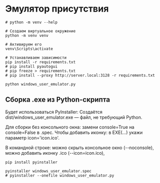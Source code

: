 # Эмулятор присутствия

```shell
# python -m venv --help

# Создаем виртуальное окружение
python -m venv venv

# Активируем его
venv\Scripts\activate

# Устанавливаем зависимости
pip install -r requirements.txt
# pip install pyautogui
# pip freeze > requirements.txt
# pip install --proxy http://server.local:3128 -r requirements.txt

python windows_user_emulator.py
```

## Сборка .exe из Python-скрипта

Будет использоваться PyInstaller:
Создаётся dist/windows_user_emulator.exe — файл, не требующий Python.

Для сборки без консольного окна: замени console=True на console=False в .spec.
Чтобы добавить иконку: в EXE(...) укажи параметр icon='icon.ico'.

В командной строке:
можно скрыть консольное окно (--noconsole),
можно добавить иконку .ico (--icon=icon.ico),

```shell
pip install pyinstaller

pyinstaller windows_user_emulator.spec
# pyinstaller --onefile windows_user_emulator.py

```
